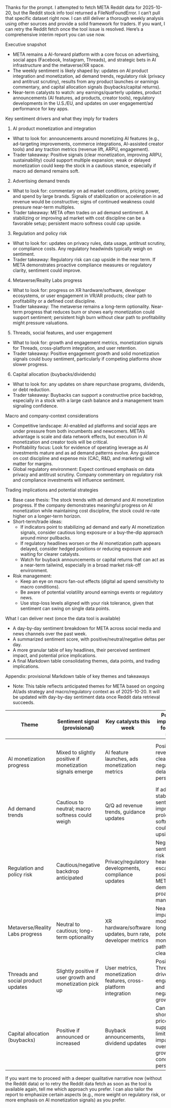 Thanks for the prompt. I attempted to fetch META Reddit data for 2025-10-20, but the Reddit stock info tool returned a FileNotFoundError. I can’t pull that specific dataset right now. I can still deliver a thorough weekly analysis using other sources and provide a solid framework for traders. If you want, I can retry the Reddit fetch once the tool issue is resolved. Here’s a comprehensive interim report you can use now.

Executive snapshot
- META remains a AI-forward platform with a core focus on advertising, social apps (Facebook, Instagram, Threads), and strategic bets in AI infrastructure and the metaverse/XR space.
- The weekly sentiment is likely shaped by: updates on AI product integration and monetization, ad demand trends, regulatory risk (privacy and antitrust scrutiny), results from any product launches or earnings commentary, and capital allocation signals (buybacks/capital returns).
- Near-term catalysts to watch: any earnings/quarterly updates, product announcements (AI features, ad products, creator tools), regulatory developments in the U.S./EU, and updates on user engagement/ad performance for key apps.

Key sentiment drivers and what they imply for traders
1) AI product monetization and integration
- What to look for: announcements around monetizing AI features (e.g., ad-targeting improvements, commerce integrations, AI-assisted creator tools) and any traction metrics (revenue lift, ARPU, engagement).
- Trader takeaway: Positive signals (clear monetization, improving ARPU, sustainability) could support multiple expansion; weak or delayed monetization could keep the stock in a cautious stance, especially if macro ad demand remains soft.

2) Advertising demand trends
- What to look for: commentary on ad market conditions, pricing power, and spend by large brands. Signals of stabilization or acceleration in ad revenue would be constructive; signs of continued weakness could pressure near-term multiples.
- Trader takeaway: META often trades on ad demand sentiment. A stabilizing or improving ad market with cost discipline can be a favorable setup; persistent macro softness could cap upside.

3) Regulation and policy risk
- What to look for: updates on privacy rules, data usage, antitrust scrutiny, or compliance costs. Any regulatory headwinds typically weigh on sentiment.
- Trader takeaway: Regulatory risk can cap upside in the near term. If META demonstrates proactive compliance measures or regulatory clarity, sentiment could improve.

4) Metaverse/Reality Labs progress
- What to look for: progress on XR hardware/software, developer ecosystems, or user engagement in VR/AR products; clear path to profitability or a defined cost discipline.
- Trader takeaway: The metaverse remains a long-term optionality. Near-term progress that reduces burn or shows early monetization could support sentiment; persistent high burn without clear path to profitability might pressure valuations.

5) Threads, social features, and user engagement
- What to look for: growth and engagement metrics, monetization signals for Threads, cross-platform integration, and user retention.
- Trader takeaway: Positive engagement growth and solid monetization signals could buoy sentiment, particularly if competing platforms show slower progress.

6) Capital allocation (buybacks/dividends)
- What to look for: any updates on share repurchase programs, dividends, or debt reduction.
- Trader takeaway: Buybacks can support a constructive price backdrop, especially in a stock with a large cash balance and a management team signaling confidence.

Macro and company-context considerations
- Competitive landscape: AI-enabled ad platforms and social apps are under pressure from both incumbents and newcomers. META’s advantage is scale and data network effects, but execution in AI monetization and creator tools will be critical.
- Profitability focus: Look for evidence of operating leverage as AI investments mature and as ad demand patterns evolve. Any guidance on cost discipline and expense mix (CAC, R&D, and marketing) will matter for margins.
- Global regulatory environment: Expect continued emphasis on data privacy and antitrust scrutiny. Company commentary on regulatory risk and compliance investments will influence sentiment.

Trading implications and potential strategies
- Base case thesis: The stock trends with ad demand and AI monetization progress. If the company demonstrates meaningful progress on AI monetization while maintaining cost discipline, the stock could re-rate higher on a longer-term horizon.
- Short-term/trade ideas:
  - If indicators point to stabilizing ad demand and early AI monetization signals, consider cautious long exposure or a buy-the-dip approach around minor pullbacks.
  - If regulatory headlines worsen or the AI monetization path appears delayed, consider hedged positions or reducing exposure and waiting for clearer catalysts.
  - Watch for buyback announcements or capital returns that can act as a near-term tailwind, especially in a broad market risk-off environment.
- Risk management:
  - Keep an eye on macro fan-out effects (digital ad spend sensitivity to macro conditions).
  - Be aware of potential volatility around earnings events or regulatory news.
  - Use stop-loss levels aligned with your risk tolerance, given that sentiment can swing on single data points.

What I can deliver next (once the data tool is available)
- A day-by-day sentiment breakdown for META across social media and news channels over the past week.
- A summarized sentiment score, with positive/neutral/negative deltas per day.
- A more granular table of key headlines, their perceived sentiment impact, and potential price implications.
- A final Markdown table consolidating themes, data points, and trading implications.

Appendix: provisional Markdown table of key themes and takeaways
- Note: This table reflects anticipated themes for META based on ongoing AI/ads strategy and macro/regulatory context as of 2025-10-20. It will be updated with day-by-day sentiment data once Reddit data retrieval succeeds.

| Theme | Sentiment signal (provisional) | Key catalysts this week | Potential implications for META stock | Trader takeaway |
|-------|--------------------------------|---------------------------|----------------------------------------|-----------------|
| AI monetization progress | Mixed to slightly positive if monetization signals emerge | AI feature launches, ads monetization metrics | Positive if revenue lift is clear; negative if delays persist | Look for concrete monetization metrics and path to profitability from AI investments |
| Ad demand trends | Cautious to neutral; macro softness could weigh | Q/Q ad revenue trends, guidance updates | If ad demand stabilizes, sentiment improves; prolonged softness could cap upside | Monitor quarterly updates and guidance for ad spend recovery timing |
| Regulation and policy risk | Cautious/negative backdrop anticipated | Privacy/regulatory developments, compliance updates | Negative sentiment risk if headlines escalate; positive if META demonstrates proactive risk management | Track regulatory news and company compliance investments |
| Metaverse/Reality Labs progress | Neutral to cautious; long-term optionality | XR hardware/software updates, burn rate, developer metrics | Near-term impact modest; longer-term potential if monetization path is clearer | Separate near-term profitability from longer-term strategic bets |
| Threads and social product updates | Slightly positive if user growth and monetization pick up | User metrics, monetization features, cross-platform integration | Positive if Threads drives engagement and revenue; negative if growth stalls | Watch user/engagement metrics and monetization indicators |
| Capital allocation (buybacks) | Positive if announced or increased | Buyback announcements, dividend updates | Can provide short-term price support; limited impact if overall growth concerns persist | Favor stocks with clear capital return signals when sentiment is uncertain |

If you want me to proceed with a deeper qualitative narrative now (without the Reddit data) or to retry the Reddit data fetch as soon as the tool is available again, tell me which approach you prefer. I can also tailor the report to emphasize certain aspects (e.g., more weight on regulatory risk, or more emphasis on AI monetization signals) as you prefer.